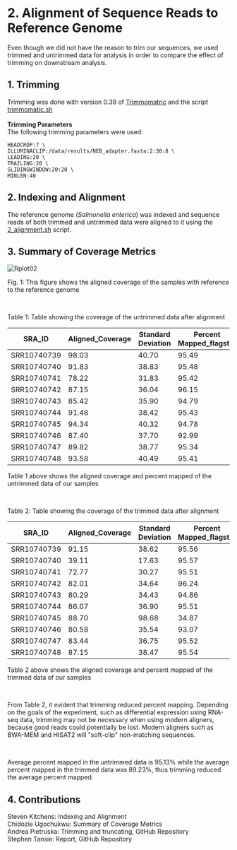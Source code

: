 # 2. Alignment of Sequence Reads to Reference Genome


Even though we did not have the reason to trim our sequences, we used trimmed and untrimmed data for analysis in order to compare the effect of trimming on downstream analysis. 

## 1. Trimming
Trimming was done with version 0.39 of [Trimmomatric](http://www.usadellab.org/cms/?page=trimmomatic) and the script [trimmomatic.sh](https://github.com/AUBioInformatics22/Salmonella-Project/blob/main/2%20-%20Alignment%20of%20Sequence%20Reads%20to%20Referenc%20Genome/trimmomatic.sh) </br> 
</br> 
**Trimming Parameters**</br>
The following trimming parameters were used:
```
HEADCROP:7 \
ILLUMINACLIP:/data/results/NEB_adapter.fasta:2:30:8 \
LEADING:20 \
TRAILING:20 \
SLIDINGWINDOW:20:20 \
MINLEN:40
```



## 2. Indexing and Alignment 
The reference genome (_Salmonella enterica_) was indexed and sequence reads of both trimmed and untrimmed data were aligned to it using the [2_alignment.sh](https://github.com/AUBioInformatics22/Salmonella-Project/blob/main/2%20-%20Alignment%20of%20Sequence%20Reads%20to%20Referenc%20Genome/2_alignment.sh) script.




## 3. Summary of Coverage Metrics 
![Rplot02](https://user-images.githubusercontent.com/71617037/155406141-13dd3dcb-62ea-44b7-93c8-a50e985bd52b.png)



Fig. 1: This figure shows the aligned coverage of the samples with reference to the reference genome <p>&nbsp;</p>



  
  
  


Table 1: Table showing the coverage of the untrimmed data after alignment 

| SRA_ID | Aligned_Coverage | Standard Deviation | Percent Mapped_flagstat | Raw_Coverage |
|--------| -----------------| -------------------| ----------------------- | -------------|
|SRR10740739| 98.03       |     40.70        |         95.49           | 4.97        |
|SRR10740740| 91.83      |      38.83        |         95.48           | 4.78        |
|SRR10740741| 78.22         |     31.83          |         95.42           | 4.97         |
|SRR10740742| 87.15 |       36.04 |         96.15| 5.05|
|SRR10740743| 85.42 | 35.90                  | 94.79 |         4.85 |
|SRR10740744| 91.48 | 38.42 | 95.43 | 4.57 |
|SRR10740745| 94.34|  40.32| 94.78 | 4.60 |
|SRR10740746| 87.40 | 37.70 | 92.99 | 4.15 |
|SRR10740747| 89.82 | 38.77| 95.34| 4.87|
|SRR10740748| 93.58| 40.49| 95.41| 5.21| <p>&nbsp;</p>  



Table 1 above shows the aligned coverage and percent mapped of the untrimmed data of our samples <p>&nbsp;</p>






Table 2: Table showing the coverage of the trimmed data after alignment 

| SRA_ID | Aligned_Coverage | Standard Deviation | Percent Mapped_flagstat | Raw_Coverage |
|--------| -----------------| -------------------| ----------------------- | -------------|
|SRR10740739| 91.15       |     38.62        |         95.56           | 4.97        |
|SRR10740740| 39.11      |      17.63        |         95.57           | 4.78        |
|SRR10740741| 72.77         |     30.27          |         95.51           | 4.97         |
|SRR10740742| 82.01 |       34.64 |         96.24| 5.05|
|SRR10740743| 80.29 | 34.43                  | 94.86 |         4.85 |
|SRR10740744| 86.07 | 36.90 | 95.51 | 4.57 |
|SRR10740745| 88.70|  98.68| 34.87 | 4.60 |
|SRR10740746| 80.58 | 35.54 | 93.07 | 4.15 |
|SRR10740747| 83.44 | 36.75| 95.52| 4.87|
|SRR10740748| 87.15| 38.47| 95.54| 5.21|  <p>&nbsp;</p>







Table 2 above shows the aligned coverage and percent mapped of the trimmed data of our samples<p>&nbsp;</p>




From Table 2, it evident that trimming reduced percent mapping. Depending on the goals of the experiment, such as differential expression using RNA-seq data, trimming may not be necessary when using modern aligners, because good reads could potentially be lost. Modern aligners such as BWA-MEM and HISAT2 will "soft-clip" non-matching sequences. <p>&nbsp;</p>

Average percent mapped in the untrimmed data is 95.13% while the average percent mapped in the trimmed data was 89.23%, thus trimming reduced the average percent mapped. 


## 4. Contributions
Steven Kitchens: Indexing and Alignment </br>
Chidozie Ugochukwu: Summary of Coverage Metrics </br>
Andrea Pietruska: Trimming and truncating, GitHub Repository</br>
Stephen Tansie: Report, GitHub Repository
